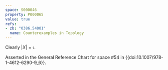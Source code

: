 ```yaml
---
space: S000046
property: P000065
value: true
refs:
- zb: "0386.54001"
  name: Counterexamples in Topology
---
```


Clearly $|X| = \mathfrak{c}$.

Asserted in the General Reference Chart for space #54 in
{{doi:10.1007/978-1-4612-6290-9_6}}.
